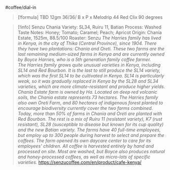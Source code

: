 #coffee/dial-in 

> [!formula] TBD 
> 12gm
> 36/36/
> B x P x Melodrip
> 44 Red Clix
> 90 degrees
> 

> [!info] Senzu Chania
> Variety: SL34, Ruiru 11, Batian
> Process: Washed
> Taste Notes: Honey; Tomato; Caramel; Peach; Apricot
> Origin: Chania Estate, 1525m, 88.5/100
> Roaster: Senzu
> *The Harries family has lived in Kenya, in the city of Thika (Central Province), since 1904. There they have two plantations: Chania and Oreti. These two farms are the last remaining medium-sized farms in Kenya and are currently owned by Boyce Harries, who is a 5th generation family coffee farmer.*  
*The Harries family grows quite unusual varieties in Kenya, including SL14 and Red Bourbon. It is the last to still produce the SL14 variety, which was the first SL14 to be cultivated in Kenya. SL14 is particularly weak, so it was gradually replaced in Kenya by the SL28 and SL34 varieties, which are more climate-resistant and produce higher yields.*  
*Chania Estate farm is owned by Ha. Located on deep red volcanic soils, the Chania estate represents 73 hectares. The Harries family also own Oreti Farm, and 80 hectares of indigenous forest planted to encourage biodiversity currently cover the two farms combined. Today, more than 50% of farms in Chania and Oreti are planted with Red Bourbon. The rest is a mix of Ruiru 11 (resistant variety), K7 (rust resistant), SL28 (susceptible to disease but known for its cup quality) and the new Batian variety. The farms have 40 full-time employees, but employ up to 300 people during harvest to select and prepare the coffees. The farm opened its own daycare center to care for its employees' children. All coffee is harvested entirely by hand and processed on site. Most are washed, but Boyce also produces natural and honey-processed coffees, as well as micro-lots of specific varieties.*
> https://senzucoffee.com/en/product/cafe-kenya/

